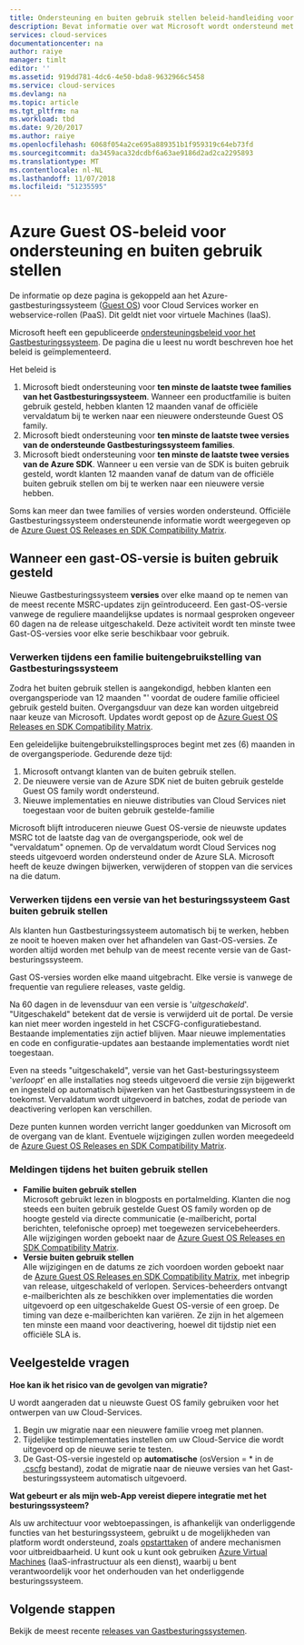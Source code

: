 ```yaml
---
title: Ondersteuning en buiten gebruik stellen beleid-handleiding voor Azure-Gastbesturingssysteem | Microsoft Docs
description: Bevat informatie over wat Microsoft wordt ondersteund met betrekking tot op het Azure-Gastbesturingssysteem die worden gebruikt door Cloud Services.
services: cloud-services
documentationcenter: na
author: raiye
manager: timlt
editor: ''
ms.assetid: 919dd781-4dc6-4e50-bda8-9632966c5458
ms.service: cloud-services
ms.devlang: na
ms.topic: article
ms.tgt_pltfrm: na
ms.workload: tbd
ms.date: 9/20/2017
ms.author: raiye
ms.openlocfilehash: 6068f054a2ce695a889351b1f959319c64eb73fd
ms.sourcegitcommit: da3459aca32dcdbf6a63ae9186d2ad2ca2295893
ms.translationtype: MT
ms.contentlocale: nl-NL
ms.lasthandoff: 11/07/2018
ms.locfileid: "51235595"
---
```

# <a name="azure-guest-os-supportability-and-retirement-policy"></a>Azure Guest OS-beleid voor ondersteuning en buiten gebruik stellen
De informatie op deze pagina is gekoppeld aan het Azure-gastbesturingssysteem ([Guest OS](cloud-services-guestos-update-matrix.md)) voor Cloud Services worker en webservice-rollen (PaaS). Dit geldt niet voor virtuele Machines (IaaS).

Microsoft heeft een gepubliceerde [ondersteuningsbeleid voor het Gastbesturingssysteem](https://support.microsoft.com/gp/azure-cloud-lifecycle-faq). De pagina die u leest nu wordt beschreven hoe het beleid is geïmplementeerd.

Het beleid is

1. Microsoft biedt ondersteuning voor **ten minste de laatste twee families van het Gastbesturingssysteem**. Wanneer een productfamilie is buiten gebruik gesteld, hebben klanten 12 maanden vanaf de officiële vervaldatum bij te werken naar een nieuwere ondersteunde Guest OS family.
2. Microsoft biedt ondersteuning voor **ten minste de laatste twee versies van de ondersteunde Gastbesturingssysteem families**.
3. Microsoft biedt ondersteuning voor **ten minste de laatste twee versies van de Azure SDK**. Wanneer u een versie van de SDK is buiten gebruik gesteld, wordt klanten 12 maanden vanaf de datum van de officiële buiten gebruik stellen om bij te werken naar een nieuwere versie hebben.

Soms kan meer dan twee families of versies worden ondersteund. Officiële Gastbesturingssysteem ondersteunende informatie wordt weergegeven op de [Azure Guest OS Releases en SDK Compatibility Matrix](cloud-services-guestos-update-matrix.md).

## <a name="when-a-guest-os-version-is-retired"></a>Wanneer een gast-OS-versie is buiten gebruik gesteld
Nieuwe Gastbesturingssysteem **versies** over elke maand op te nemen van de meest recente MSRC-updates zijn geïntroduceerd. Een gast-OS-versie vanwege de reguliere maandelijkse updates is normaal gesproken ongeveer 60 dagen na de release uitgeschakeld. Deze activiteit wordt ten minste twee Gast-OS-versies voor elke serie beschikbaar voor gebruik.

### <a name="process-during-a-guest-os-family-retirement"></a>Verwerken tijdens een familie buitengebruikstelling van Gastbesturingssysteem
Zodra het buiten gebruik stellen is aangekondigd, hebben klanten een overgangsperiode van 12 maanden "' voordat de oudere familie officieel gebruik gesteld buiten. Overgangsduur van deze kan worden uitgebreid naar keuze van Microsoft. Updates wordt gepost op de [Azure Guest OS Releases en SDK Compatibility Matrix](cloud-services-guestos-update-matrix.md).

Een geleidelijke buitengebruikstellingsproces begint met zes (6) maanden in de overgangsperiode. Gedurende deze tijd:

1. Microsoft ontvangt klanten van de buiten gebruik stellen.
2. De nieuwere versie van de Azure SDK niet de buiten gebruik gestelde Guest OS family wordt ondersteund.
3. Nieuwe implementaties en nieuwe distributies van Cloud Services niet toegestaan voor de buiten gebruik gestelde-familie

Microsoft blijft introduceren nieuwe Guest OS-versie de nieuwste updates MSRC tot de laatste dag van de overgangsperiode, ook wel de "vervaldatum" opnemen. Op de vervaldatum wordt Cloud Services nog steeds uitgevoerd worden ondersteund onder de Azure SLA. Microsoft heeft de keuze dwingen bijwerken, verwijderen of stoppen van die services na die datum.

### <a name="process-during-a-guest-os-version-retirement"></a>Verwerken tijdens een versie van het besturingssysteem Gast buiten gebruik stellen
Als klanten hun Gastbesturingssysteem automatisch bij te werken, hebben ze nooit te hoeven maken over het afhandelen van Gast-OS-versies. Ze worden altijd worden met behulp van de meest recente versie van de Gast-besturingssysteem.

Gast OS-versies worden elke maand uitgebracht. Elke versie is vanwege de frequentie van reguliere releases, vaste geldig.

Na 60 dagen in de levensduur van een versie is '*uitgeschakeld*'. "Uitgeschakeld" betekent dat de versie is verwijderd uit de portal. De versie kan niet meer worden ingesteld in het CSCFG-configuratiebestand. Bestaande implementaties zijn actief blijven. Maar nieuwe implementaties en code en configuratie-updates aan bestaande implementaties wordt niet toegestaan.

Even na steeds "uitgeschakeld", versie van het Gast-besturingssysteem '*verloopt*' en alle installaties nog steeds uitgevoerd die versie zijn bijgewerkt en ingesteld op automatisch bijwerken van het Gastbesturingssysteem in de toekomst. Vervaldatum wordt uitgevoerd in batches, zodat de periode van deactivering verlopen kan verschillen.

Deze punten kunnen worden verricht langer goeddunken van Microsoft om de overgang van de klant. Eventuele wijzigingen zullen worden meegedeeld de [Azure Guest OS Releases en SDK Compatibility Matrix](cloud-services-guestos-update-matrix.md).

### <a name="notifications-during-retirement"></a>Meldingen tijdens het buiten gebruik stellen
* **Familie buiten gebruik stellen** <br>Microsoft gebruikt lezen in blogposts en portalmelding. Klanten die nog steeds een buiten gebruik gestelde Guest OS family worden op de hoogte gesteld via directe communicatie (e-mailbericht, portal berichten, telefonische oproep) met toegewezen servicebeheerders. Alle wijzigingen worden geboekt naar de [Azure Guest OS Releases en SDK Compatibility Matrix](cloud-services-guestos-update-matrix.md).
* **Versie buiten gebruik stellen** <br>Alle wijzigingen en de datums ze zich voordoen worden geboekt naar de [Azure Guest OS Releases en SDK Compatibility Matrix](cloud-services-guestos-update-matrix.md), met inbegrip van release, uitgeschakeld of verlopen. Services-beheerders ontvangt e-mailberichten als ze beschikken over implementaties die worden uitgevoerd op een uitgeschakelde Guest OS-versie of een groep. De timing van deze e-mailberichten kan variëren. Ze zijn in het algemeen ten minste een maand voor deactivering, hoewel dit tijdstip niet een officiële SLA is.

## <a name="frequently-asked-questions"></a>Veelgestelde vragen
**Hoe kan ik het risico van de gevolgen van migratie?**

U wordt aangeraden dat u nieuwste Guest OS family gebruiken voor het ontwerpen van uw Cloud-Services.

1. Begin uw migratie naar een nieuwere familie vroeg met plannen.
2. Tijdelijke testimplementaties instellen om uw Cloud-Service die wordt uitgevoerd op de nieuwe serie te testen.
3. De Gast-OS-versie ingesteld op **automatische** (osVersion = * in de [.cscfg](cloud-services-model-and-package.md#cscfg) bestand), zodat de migratie naar de nieuwe versies van het Gast-besturingssysteem automatisch uitgevoerd.

**Wat gebeurt er als mijn web-App vereist diepere integratie met het besturingssysteem?**

Als uw architectuur voor webtoepassingen, is afhankelijk van onderliggende functies van het besturingssysteem, gebruikt u de mogelijkheden van platform wordt ondersteund, zoals [opstarttaken](cloud-services-startup-tasks.md) of andere mechanismen voor uitbreidbaarheid. U kunt ook u kunt ook gebruiken [Azure Virtual Machines](https://azure.microsoft.com/documentation/scenarios/virtual-machines/) (IaaS-infrastructuur als een dienst), waarbij u bent verantwoordelijk voor het onderhouden van het onderliggende besturingssysteem.

## <a name="next-steps"></a>Volgende stappen
Bekijk de meest recente [releases van Gastbesturingssystemen](cloud-services-guestos-update-matrix.md).
